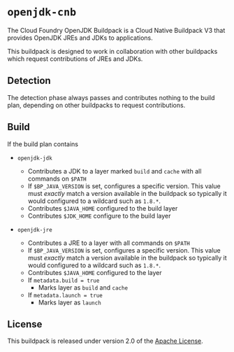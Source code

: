 # `openjdk-cnb`
The Cloud Foundry OpenJDK Buildpack is a Cloud Native Buildpack V3 that provides OpenJDK JREs and JDKs to applications.

This buildpack is designed to work in collaboration with other buildpacks which request contributions of JREs and JDKs.

## Detection
The detection phase always passes and contributes nothing to the build plan, depending on other buildpacks to request
contributions.

## Build
If the build plan contains

* `openjdk-jdk`
  * Contributes a JDK to a layer marked `build` and `cache` with all commands on `$PATH`
  * If `$BP_JAVA_VERSION` is set, configures a specific version.  This value must _exactly_ match a version available in
    the buildpack so typically it would configured to a wildcard such as `1.8.*`.
  * Contributes `$JAVA_HOME` configured to the build layer
  * Contributes `$JDK_HOME` configure to the build layer

* `openjdk-jre`
  * Contributes a JRE to a layer with all commands on `$PATH`
  * If `$BP_JAVA_VERSION` is set, configures a specific version.  This value must _exactly_ match a version available in
    the buildpack so typically it would configured to a wildcard such as `1.8.*`.
  * Contributes `$JAVA_HOME` configured to the layer
  * If `metadata.build = true`
    * Marks layer as `build` and `cache`
  * If `metadata.launch = true`
    * Marks layer as `launch`

## License
This buildpack is released under version 2.0 of the [Apache License][a].

[a]: http://www.apache.org/licenses/LICENSE-2.0
